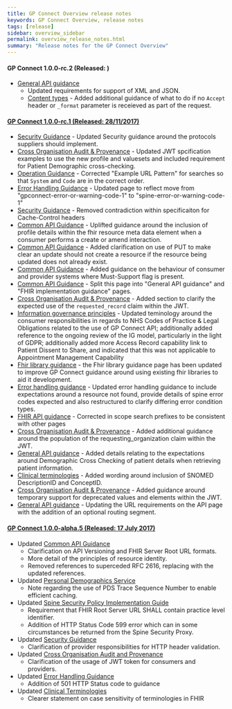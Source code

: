 ```yaml
---
title: GP Connect Overview release notes
keywords: GP Connect Overview, release notes
tags: [release]
sidebar: overview_sidebar
permalink: overview_release_notes.html
summary: "Release notes for the GP Connect Overview"
---
```


#### GP Connect 1.0.0-rc.2 (Released: )

- [General API guidance](development_general_api_guidance.html)
  - Updated requirements for support of XML and JSON.
  - [Content types](development_general_api_guidance.html#content-types) - Added additional guidance of what to do if no `Accept` header or `_format` parameter is receieved as part of the request.

#### [GP Connect 1.0.0-rc.1 (Released: 28/11/2017)](https://github.com/nhsconnect/gpconnect/releases/tag/Appointment_rc.3_Foundations_rc.4_GP_Connect_rc.1)

- [Security Guidance](development_api_security_guidance.html) - Updated Security guidance around the protocols suppliers should implement.
- [Cross Organisation Audit & Provenance](integration_cross_organisation_audit_and_provenance.html) - Updated JWT spcification examples to use the new profile and valuesets and included requirement for Patient Demographic cross-checking.
- [Operation Guidance](development_fhir_operation_guidance.html#foundations-capability-interactions) - Corrected "Example URL Pattern" for searches so that `System` and `Code` are in the correct order.
- [Error Handling Guidance](development_fhir_error_handling_guidance.html) - Updated page to reflect move from "gpconnect-error-or-warning-code-1" to "spine-error-or-warning-code-1"
- [Security Guidance](development_api_security_guidance.html) - Removed contradiction within specificaiton for Cache-Control headers
- [Common API Guidance](development_fhir_api_guidance.html#resource-metadata) - Uplifted guidance around the inclusion of profile details within the fhir resource meta data element when a consumer performs a create or amend interaction.
- [Common API Guidance](development_fhir_api_guidance.html#update-resource) - Added clarification on use of PUT to make clear an update should not create a resource if the resource being updated does not already exist.
- [Common API Guidance](development_fhir_api_guidance.html) - Added guidance on the behaviour of consumer and provider systems where Must-Support flag is present. 
- [Common API Guidance](development_fhir_api_guidance.html) - Split this page into "General API guidance" and "FHIR implementation guidance" pages.
- [Cross Organisation Audit & Provenance](integration_cross_organisation_audit_and_provenance.html#population-of-requested_record) - Added section to clarify the expected use of the `requested_record` claim within the JWT.
- [Information governance principles](designprinciples_ig_principles.html) - Updated teminology around the consumer responsibilities in regards to NHS Codes of Practice & Legal Obligations related to the use of GP Connect API;  additionally added reference to the ongoing review of the IG model, particularly in the light of GDPR;  additionally added more Access Record capability link to Patient Dissent to Share, and indicated that this was not applicable to Appointment Management Capability
- [Fhir library guidance](development_fhir_open_source_guidance.html) - the Fhir library guidance page has been updated to improve GP Connect guidance around using existing fhir libraries to aid it development.
- [Error handling guidance](development_fhir_error_handling_guidance.html) - Updated error handling guidance to include expectations around a resource not found, provide details of spine error codes expected and also restructured to clarify differing error condition types. 
- [FHIR API guidance](development_fhir_api_guidance.html) - Corrected in scope search prefixes to be consistent with other pages
- [Cross Organisation Audit & Provenance](integration_cross_organisation_audit_and_provenance.html#population-of-requesting_organization) - Added additional guidance around the population of the requesting_organization claim within the JWT.
- [General API guidance](development_general_api_guidance.html#demographic-cross-checking) - Added details relating to the expectations around Demographic Cross Checking of patient details when retrieving patient information.
- [Clinical terminologies](design_clinical_terminologies.html) - Added wording around inclusion of SNOMED DescriptionID and ConceptID.
- [Cross Organisation Audit & Provenance](integration_cross_organisation_audit_and_provenance.html) - Added guidance around temporary support for deprecated values and elements within the JWT.
- [General API guidance](development_general_api_guidance.html#fhir-api-versioning) - Updating the URL requirements on the API page with the addition of an optional routing segment.

#### [GP Connect 1.0.0-alpha.5 (Released: 17 July 2017)](https://github.com/nhsconnect/gpconnect/releases/tag/GPConnect1.0.0-alpha.5)

- Updated [Common API Guidance](development_fhir_api_guidance.html)
	- Clarification on API Versioning and FHIR Server Root URL formats.
	- More detail of the principles of resource identity.
	- Removed references to superceded RFC 2616, replacing with the updated references.
- Updated [Personal Demographics Service](integration_personal_demographic_service.html)
	- Note regarding the use of PDS Trace Sequence Number to enable efficient caching.
- Updated [Spine Security Policy Implementation Guide](integration_spine_security_proxy_implementation_guide.html)
	- Requirement that FHIR Root Server URL SHALL contain practice level identifier.
	- Addition of HTTP Status Code 599 error which can in some circumstances be returned from the Spine Security Proxy.
- Updated [Security Guidance](development_api_security_guidance.html)
	- Clarification of provider responsibilities for HTTP header validation.
- Updated [Cross Organisation Audit and Provenance](integration_cross_organisation_audit_and_provenance.html)
	- Clarification of the usage of JWT token for consumers and providers.
- Updated [Error Handling Guidance](development_fhir_error_handling_guidance.html)
	- Addition of 501 HTTP Status code to guidance
- Updated [Clinical Terminologies](design_clinical_terminologies.html)
	- Clearer statement on case sensitivity of terminologies in FHIR
